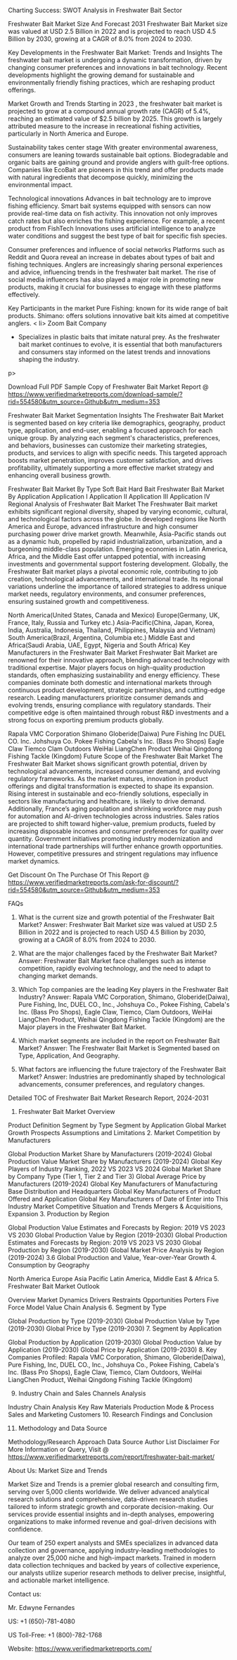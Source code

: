 Charting Success: SWOT Analysis in Freshwater Bait Sector


Freshwater Bait Market Size And Forecast 2031
Freshwater Bait Market size was valued at USD 2.5 Billion in 2022 and is projected to reach USD 4.5 Billion by 2030, growing at a CAGR of 8.0% from 2024 to 2030.

Key Developments in the Freshwater Bait Market: Trends and Insights
The freshwater bait market is undergoing a dynamic transformation, driven by changing consumer preferences and innovations in bait technology. Recent developments highlight the growing demand for sustainable and environmentally friendly fishing practices, which are reshaping product offerings.

Market Growth and Trends
Starting in 2023 , the freshwater bait market is projected to grow at a compound annual growth rate (CAGR) of 5.4%, reaching an estimated value of $2.5 billion by 2025. This growth is largely attributed measure to the increase in recreational fishing activities, particularly in North America and Europe.

Sustainability takes center stage
With greater environmental awareness, consumers are leaning towards sustainable bait options. Biodegradable and organic baits are gaining ground and provide anglers with guilt-free options. Companies like EcoBait are pioneers in this trend and offer products made with natural ingredients that decompose quickly, minimizing the environmental impact.

Technological innovations
Advances in bait technology are to improve fishing efficiency. Smart bait systems equipped with sensors can now provide real-time data on fish activity. This innovation not only improves catch rates but also enriches the fishing experience. For example, a recent product from FishTech Innovations uses artificial intelligence to analyze water conditions and suggest the best type of bait for specific fish species.

Consumer preferences and influence of social networks
Platforms such as Reddit and Quora reveal an increase in debates about types of bait and fishing techniques. Anglers are increasingly sharing personal experiences and advice, influencing trends in the freshwater bait market. The rise of social media influencers has also played a major role in promoting new products, making it crucial for businesses to engage with these platforms effectively.

Key Participants in the market
Pure Fishing: known for its wide range of bait products.
Shimano: offers solutions innovative bait kits aimed at competitive anglers.
< li>
Zoom Bait Company

- Specializes in plastic baits that imitate natural prey.
As the freshwater bait market continues to evolve, it is essential that both manufacturers and consumers stay informed on the latest trends and innovations shaping the industry.

p>

Download Full PDF Sample Copy of Freshwater Bait Market Report @ https://www.verifiedmarketreports.com/download-sample/?rid=554580&utm_source=Github&utm_medium=353

Freshwater Bait Market Segmentation Insights
The Freshwater Bait Market is segmented based on key criteria like demographics, geography, product type, application, and end-user, enabling a focused approach for each unique group. By analyzing each segment's characteristics, preferences, and behaviors, businesses can customize their marketing strategies, products, and services to align with specific needs. This targeted approach boosts market penetration, improves customer satisfaction, and drives profitability, ultimately supporting a more effective market strategy and enhancing overall business growth.

Freshwater Bait Market By Type
Soft Bait
Hard Bait
Freshwater Bait Market By Application
Application I
Application II
Application III
Application IV
Regional Analysis of Freshwater Bait Market
The Freshwater Bait market exhibits significant regional diversity, shaped by varying economic, cultural, and technological factors across the globe. In developed regions like North America and Europe, advanced infrastructure and high consumer purchasing power drive market growth. Meanwhile, Asia-Pacific stands out as a dynamic hub, propelled by rapid industrialization, urbanization, and a burgeoning middle-class population. Emerging economies in Latin America, Africa, and the Middle East offer untapped potential, with increasing investments and governmental support fostering development. Globally, the Freshwater Bait market plays a pivotal economic role, contributing to job creation, technological advancements, and international trade. Its regional variations underline the importance of tailored strategies to address unique market needs, regulatory environments, and consumer preferences, ensuring sustained growth and competitiveness.

North America(United States, Canada and Mexico)
Europe(Germany, UK, France, Italy, Russia and Turkey etc.)
Asia-Pacific(China, Japan, Korea, India, Australia, Indonesia, Thailand, Philippines, Malaysia and Vietnam)
South America(Brazil, Argentina, Columbia etc.)
Middle East and Africa(Saudi Arabia, UAE, Egypt, Nigeria and South Africa)
Key Manufacturers in the Freshwater Bait Market
Freshwater Bait Market are renowned for their innovative approach, blending advanced technology with traditional expertise. Major players focus on high-quality production standards, often emphasizing sustainability and energy efficiency. These companies dominate both domestic and international markets through continuous product development, strategic partnerships, and cutting-edge research. Leading manufacturers prioritize consumer demands and evolving trends, ensuring compliance with regulatory standards. Their competitive edge is often maintained through robust R&D investments and a strong focus on exporting premium products globally.

Rapala VMC Corporation
Shimano
Globeride(Daiwa)
Pure Fishing
Inc
DUEL CO.
Inc.
Johshuya Co.
Pokee Fishing
Cabela's Inc. (Bass Pro Shops)
Eagle Claw
Tiemco
Clam Outdoors
WeiHai LiangChen Product
Weihai Qingdong Fishing Tackle (Kingdom)
Future Scope of the Freshwater Bait Market
The Freshwater Bait Market shows significant growth potential, driven by technological advancements, increased consumer demand, and evolving regulatory frameworks. As the market matures, innovation in product offerings and digital transformation is expected to shape its expansion. Rising interest in sustainable and eco-friendly solutions, especially in sectors like manufacturing and healthcare, is likely to drive demand. Additionally, France’s aging population and shrinking workforce may push for automation and AI-driven technologies across industries. Sales ratios are projected to shift toward higher-value, premium products, fueled by increasing disposable incomes and consumer preferences for quality over quantity. Government initiatives promoting industry modernization and international trade partnerships will further enhance growth opportunities. However, competitive pressures and stringent regulations may influence market dynamics.

Get Discount On The Purchase Of This Report @ https://www.verifiedmarketreports.com/ask-for-discount/?rid=554580&utm_source=Github&utm_medium=353

FAQs
1. What is the current size and growth potential of the Freshwater Bait Market?
Answer: Freshwater Bait Market size was valued at USD 2.5 Billion in 2022 and is projected to reach USD 4.5 Billion by 2030, growing at a CAGR of 8.0% from 2024 to 2030.

2. What are the major challenges faced by the Freshwater Bait Market?
Answer: Freshwater Bait Market face challenges such as intense competition, rapidly evolving technology, and the need to adapt to changing market demands.

3. Which Top companies are the leading Key players in the Freshwater Bait Industry?
Answer: Rapala VMC Corporation, Shimano, Globeride(Daiwa), Pure Fishing, Inc, DUEL CO., Inc., Johshuya Co., Pokee Fishing, Cabela's Inc. (Bass Pro Shops), Eagle Claw, Tiemco, Clam Outdoors, WeiHai LiangChen Product, Weihai Qingdong Fishing Tackle (Kingdom) are the Major players in the Freshwater Bait Market.

4. Which market segments are included in the report on Freshwater Bait Market?
Answer: The Freshwater Bait Market is Segmented based on Type, Application, And Geography.

5. What factors are influencing the future trajectory of the Freshwater Bait Market?
Answer: Industries are predominantly shaped by technological advancements, consumer preferences, and regulatory changes.

Detailed TOC of Freshwater Bait Market Research Report, 2024-2031
1. Freshwater Bait Market Overview

Product Definition
Segment by Type
Segment by Application
Global Market Growth Prospects
Assumptions and Limitations
2. Market Competition by Manufacturers

Global Production Market Share by Manufacturers (2019-2024)
Global Production Value Market Share by Manufacturers (2019-2024)
Global Key Players of Industry Ranking, 2022 VS 2023 VS 2024
Global Market Share by Company Type (Tier 1, Tier 2 and Tier 3)
Global Average Price by Manufacturers (2019-2024)
Global Key Manufacturers of Manufacturing Base Distribution and Headquarters
Global Key Manufacturers of Product Offered and Application
Global Key Manufacturers of Date of Enter into This Industry
Market Competitive Situation and Trends
Mergers & Acquisitions, Expansion
3. Production by Region

Global Production Value Estimates and Forecasts by Region: 2019 VS 2023 VS 2030
Global Production Value by Region (2019-2030)
Global Production Estimates and Forecasts by Region: 2019 VS 2023 VS 2030
Global Production by Region (2019-2030)
Global Market Price Analysis by Region (2019-2024) 3.6 Global Production and Value, Year-over-Year Growth
4. Consumption by Geography

North America
Europe
Asia Pacific
Latin America, Middle East & Africa
5. Freshwater Bait Market Outlook

Overview
Market Dynamics
Drivers
Restraints
Opportunities
Porters Five Force Model
Value Chain Analysis 
6. Segment by Type

Global Production by Type (2019-2030)
Global Production Value by Type (2019-2030)
Global Price by Type (2019-2030)
7. Segment by Application

Global Production by Application (2019-2030)
Global Production Value by Application (2019-2030)
Global Price by Application (2019-2030)
8. Key Companies Profiled: Rapala VMC Corporation, Shimano, Globeride(Daiwa), Pure Fishing, Inc, DUEL CO., Inc., Johshuya Co., Pokee Fishing, Cabela's Inc. (Bass Pro Shops), Eagle Claw, Tiemco, Clam Outdoors, WeiHai LiangChen Product, Weihai Qingdong Fishing Tackle (Kingdom)

9. Industry Chain and Sales Channels Analysis

Industry Chain Analysis
Key Raw Materials
Production Mode & Process
Sales and Marketing
Customers
10. Research Findings and Conclusion

11. Methodology and Data Source

Methodology/Research Approach
Data Source
Author List
Disclaimer
For More Information or Query, Visit @ https://www.verifiedmarketreports.com/report/freshwater-bait-market/

About Us: Market Size and Trends

Market Size and Trends is a premier global research and consulting firm, serving over 5,000 clients worldwide. We deliver advanced analytical research solutions and comprehensive, data-driven research studies tailored to inform strategic growth and corporate decision-making. Our services provide essential insights and in-depth analyses, empowering organizations to make informed revenue and goal-driven decisions with confidence.

Our team of 250 expert analysts and SMEs specializes in advanced data collection and governance, applying industry-leading methodologies to analyze over 25,000 niche and high-impact markets. Trained in modern data collection techniques and backed by years of collective experience, our analysts utilize superior research methods to deliver precise, insightful, and actionable market intelligence.

Contact us:

Mr. Edwyne Fernandes

US: +1 (650)-781-4080

US Toll-Free: +1 (800)-782-1768

Website: https://www.verifiedmarketreports.com/

